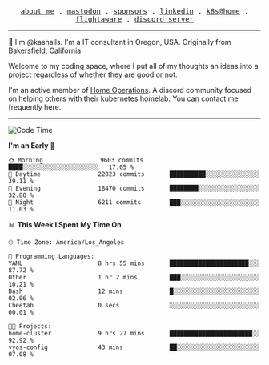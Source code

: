 <p align="center">
  <samp>
    <a href="https://jordanjones.org/">about me</a> .
    <a rel="me" href="https://mastodon.social/@kashall">mastodon</a> .
    <a href="https://github.com/sponsors/kashalls">sponsors</a> .
    <a href="https://linkedin.com/in/jordpjones">linkedin</a> .
    <a href="https://github.com/kashalls/home-cluster">k8s@home</a> .
    <a href="https://flightaware.com/adsb/stats/user/kashalls">flightaware</a> .
    <a href="https://discord.gg/V2WrCfqba9">discord server</a>
  </samp>
</p>

----------------------------------------------------------------

:wave: I'm @kashalls. I'm a IT consultant in Oregon, USA. Originally from [Bakersfield, California](https://maps.app.goo.gl/QQMtywTWghpXB6Tu6)

Welcome to my coding space, where I put all of my thoughts an ideas into a project regardless of whether they are good or not.

I'm an active member of [Home Operations](https://discord.gg/home-operations). A discord community focused on helping others with their kubernetes homelab. You can contact me frequently here.

----------------------------------------------------------------
<!--START_SECTION:waka-->
![Code Time](http://img.shields.io/badge/Code%20Time-1%2C910%20hrs%2047%20mins-blue)

**I'm an Early 🐤** 

```text
🌞 Morning                9603 commits        ████░░░░░░░░░░░░░░░░░░░░░   17.05 % 
🌆 Daytime                22023 commits       ██████████░░░░░░░░░░░░░░░   39.11 % 
🌃 Evening                18470 commits       ████████░░░░░░░░░░░░░░░░░   32.80 % 
🌙 Night                  6211 commits        ███░░░░░░░░░░░░░░░░░░░░░░   11.03 % 
```


📊 **This Week I Spent My Time On** 

```text
🕑︎ Time Zone: America/Los_Angeles

💬 Programming Languages: 
YAML                     8 hrs 55 mins       ██████████████████████░░░   87.72 % 
Other                    1 hr 2 mins         ███░░░░░░░░░░░░░░░░░░░░░░   10.21 % 
Bash                     12 mins             █░░░░░░░░░░░░░░░░░░░░░░░░   02.06 % 
Cheetah                  0 secs              ░░░░░░░░░░░░░░░░░░░░░░░░░   00.01 % 

🐱‍💻 Projects: 
home-cluster             9 hrs 27 mins       ███████████████████████░░   92.92 % 
vyos-config              43 mins             ██░░░░░░░░░░░░░░░░░░░░░░░   07.08 % 
```


<!--END_SECTION:waka-->